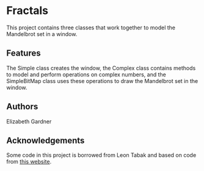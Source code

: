 # Fractals
This project contains three classes that work together to model the Mandelbrot set in a window.

## Features
The Simple class creates the window, the Complex class contains methods to model and perform operations on complex numbers, 
and the SimpleBitMap class uses these operations to draw the Mandelbrot set in the window.

## Authors
Elizabeth Gardner

## Acknowledgements
Some code in this project is borrowed from Leon Tabak and based on code from [this website](https://www.geeksforgeeks.org/program-to-add-and-subtract-complex-numbers-using-class-in-java/).

